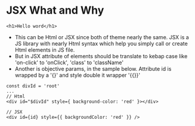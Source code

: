 # JSX What and Why

```
<h1>Hello word</h1>
```

- This can be Html or JSX since both of theme nearly the same. JSX is a JS library with nearly Html syntax which help you simply call or create Html elements in JS file.
- But in JSX attribute of elements should be translate to kebap case like 'on-click' to 'onClick', 'class' to 'className'
- Another is objective params, in the sample below. Attribute id is wrapped by a '{}' and style double it wrapper '{{}}'

```
const divId = 'root'
...
// Html
<div id="$divId" style={ background-color: 'red' }></div>

// JSX
<div id={id} style={{ backgroundColor: 'red' }} />
```
